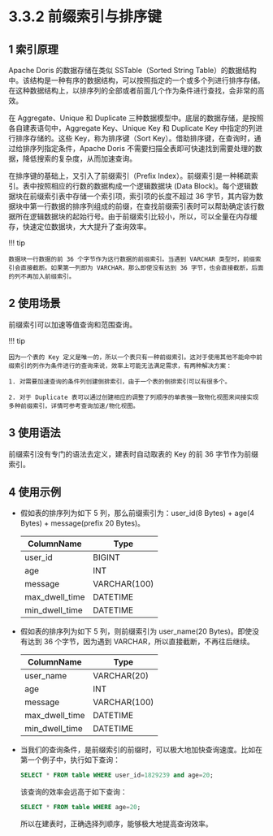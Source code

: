 # 3.3.2 前缀索引与排序键

## 1 索引原理

Apache Doris 的数据存储在类似 SSTable（Sorted String Table）的数据结构中。该结构是一种有序的数据结构，可以按照指定的一个或多个列进行排序存储。在这种数据结构上，以排序列的全部或者前面几个作为条件进行查找，会非常的高效。

在 Aggregate、Unique 和 Duplicate 三种数据模型中。底层的数据存储，是按照各自建表语句中，Aggregate Key、Unique Key 和 Duplicate Key 中指定的列进行排序存储的。这些 Key，称为排序键（Sort Key）。借助排序键，在查询时，通过给排序列指定条件，Apache Doris 不需要扫描全表即可快速找到需要处理的数据，降低搜索的复杂度，从而加速查询。

在排序键的基础上，又引入了前缀索引（Prefix Index）。前缀索引是一种稀疏索引。表中按照相应的行数的数据构成一个逻辑数据块 (Data Block)。每个逻辑数据块在前缀索引表中存储一个索引项，索引项的长度不超过 36 字节，其内容为数据块中第一行数据的排序列组成的前缀，在查找前缀索引表时可以帮助确定该行数据所在逻辑数据块的起始行号。由于前缀索引比较小，所以，可以全量在内存缓存，快速定位数据块，大大提升了查询效率。

!!! tip

    数据块一行数据的前 36 个字节作为这行数据的前缀索引。当遇到 VARCHAR 类型时，前缀索引会直接截断。如果第一列即为 VARCHAR，那么即使没有达到 36 字节，也会直接截断，后面的列不再加入前缀索引。

## 2 使用场景

前缀索引可以加速等值查询和范围查询。

!!! tip

    因为一个表的 Key 定义是唯一的，所以一个表只有一种前缀索引。这对于使用其他不能命中前缀索引的列作为条件进行的查询来说，效率上可能无法满足需求，有两种解决方案：

    1. 对需要加速查询的条件列创建倒排索引，由于一个表的倒排索引可以有很多个。

    2. 对于 Duplicate 表可以通过创建相应的调整了列顺序的单表强一致物化视图来间接实现多种前缀索引，详情可参考查询加速/物化视图。

## 3 使用语法

前缀索引没有专门的语法去定义，建表时自动取表的 Key 的前 36 字节作为前缀索引。

## 4 使用示例

* 假如表的排序列为如下 5 列，那么前缀索引为：user_id(8 Bytes) + age(4 Bytes) + message(prefix 20 Bytes)。

    | ColumnName | Type |
    | -- | -- |
    | user_id | BIGINT |
    | age | INT |
    | message | VARCHAR(100) |
    | max_dwell_time | DATETIME |
    | min_dwell_time | DATETIME |

* 假如表的排序列为如下 5 列，则前缀索引为 user_name(20 Bytes)。即使没有达到 36 个字节，因为遇到 VARCHAR，所以直接截断，不再往后继续。

    | ColumnName | Type |
    | -- | -- |
    | user_name | VARCHAR(20) |
    | age | INT |
    | message | VARCHAR(100) |
    | max_dwell_time | DATETIME |
    | min_dwell_time | DATETIME |

* 当我们的查询条件，是前缀索引的前缀时，可以极大地加快查询速度。比如在第一个例子中，执行如下查询：

    ```sql
    SELECT * FROM table WHERE user_id=1829239 and age=20;
    ```

    该查询的效率会远高于如下查询：

    ```sql
    SELECT * FROM table WHERE age=20;
    ```

    所以在建表时，正确选择列顺序，能够极大地提高查询效率。
